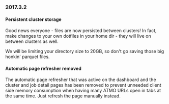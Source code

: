 ### 2017.3.2

#### Persistent cluster storage

Good news everyone - files are now persisted between clusters!
In fact, make changes to your own dotfiles in your home dir -
they will live on between clusters as well.

We will be limiting your directory size to 20GB, so don't go
saving those big honkin' parquet files.

#### Automatic page refresher removed

The automatic page refresher that was active on the dashboard
and the cluster and job detail pages has been removed to prevent
unneeded client side memory consumption when having many ATMO
URLs open in tabs at the same time. Just refresh the page manually
instead.
